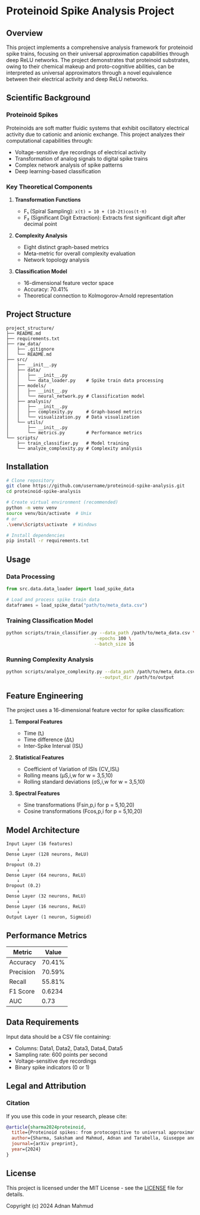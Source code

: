# Proteinoid Spike Analysis Project

## Overview
This project implements a comprehensive analysis framework for proteinoid spike trains, focusing on their universal approximation capabilities through deep ReLU networks. The project demonstrates that proteinoid substrates, owing to their chemical makeup and proto-cognitive abilities, can be interpreted as universal approximators through a novel equivalence between their electrical activity and deep ReLU networks.

## Scientific Background

### Proteinoid Spikes
Proteinoids are soft matter fluidic systems that exhibit oscillatory electrical activity due to cationic and anionic exchange. This project analyzes their computational capabilities through:
- Voltage-sensitive dye recordings of electrical activity
- Transformation of analog signals to digital spike trains
- Complex network analysis of spike patterns
- Deep learning-based classification

### Key Theoretical Components
1. **Transformation Functions**
   - F₁ (Spiral Sampling): `x(t) = 10 + (10-2t)cos(t·π)`
   - F₂ (Significant Digit Extraction): Extracts first significant digit after decimal point

2. **Complexity Analysis**
   - Eight distinct graph-based metrics
   - Meta-metric for overall complexity evaluation
   - Network topology analysis

3. **Classification Model**
   - 16-dimensional feature vector space
   - Accuracy: 70.41%
   - Theoretical connection to Kolmogorov-Arnold representation

## Project Structure

```
project_structure/
├── README.md
├── requirements.txt
├── raw_data/                  
│   ├── .gitignore            
│   └── README.md             
├── src/
│   ├── __init__.py
│   ├── data/
│   │   ├── __init__.py
│   │   └── data_loader.py    # Spike train data processing
│   ├── models/
│   │   ├── __init__.py
│   │   └── neural_network.py # Classification model
│   ├── analysis/
│   │   ├── __init__.py
│   │   ├── complexity.py     # Graph-based metrics
│   │   └── visualization.py  # Data visualization
│   └── utils/
│       ├── __init__.py
│       └── metrics.py        # Performance metrics
└── scripts/
    ├── train_classifier.py   # Model training
    └── analyze_complexity.py # Complexity analysis
```

## Installation

```bash
# Clone repository
git clone https://github.com/username/proteinoid-spike-analysis.git
cd proteinoid-spike-analysis

# Create virtual environment (recommended)
python -m venv venv
source venv/bin/activate  # Unix
# or
.\venv\Scripts\activate  # Windows

# Install dependencies
pip install -r requirements.txt
```

## Usage

### Data Processing
```python
from src.data.data_loader import load_spike_data

# Load and process spike train data
dataframes = load_spike_data("path/to/meta_data.csv")
```

### Training Classification Model
```bash
python scripts/train_classifier.py --data_path /path/to/meta_data.csv \
                                 --epochs 100 \
                                 --batch_size 16
```

### Running Complexity Analysis
```bash
python scripts/analyze_complexity.py --data_path /path/to/meta_data.csv \
                                   --output_dir /path/to/output
```

## Feature Engineering

The project uses a 16-dimensional feature vector for spike classification:
1. **Temporal Features**
   - Time (tᵢ)
   - Time difference (Δtᵢ)
   - Inter-Spike Interval (ISIᵢ)

2. **Statistical Features**
   - Coefficient of Variation of ISIs (CV_ISIᵢ)
   - Rolling means (μS,i,w for w = 3,5,10)
   - Rolling standard deviations (σS,i,w for w = 3,5,10)

3. **Spectral Features**
   - Sine transformations (Fsin,p,i for p = 5,10,20)
   - Cosine transformations (Fcos,p,i for p = 5,10,20)

## Model Architecture

```
Input Layer (16 features)
    ↓
Dense Layer (128 neurons, ReLU)
    ↓
Dropout (0.2)
    ↓
Dense Layer (64 neurons, ReLU)
    ↓
Dropout (0.2)
    ↓
Dense Layer (32 neurons, ReLU)
    ↓
Dense Layer (16 neurons, ReLU)
    ↓
Output Layer (1 neuron, Sigmoid)
```

## Performance Metrics

| Metric    | Value  |
|-----------|--------|
| Accuracy  | 70.41% |
| Precision | 70.59% |
| Recall    | 55.81% |
| F1 Score  | 0.6234 |
| AUC       | 0.73   |

## Data Requirements

Input data should be a CSV file containing:
- Columns: Data1, Data2, Data3, Data4, Data5
- Sampling rate: 600 points per second
- Voltage-sensitive dye recordings
- Binary spike indicators (0 or 1)

## Legal and Attribution

### Citation
If you use this code in your research, please cite:
```bibtex
@article{sharma2024proteinoid,
  title={Proteinoid spikes: from protocognitive to universal approximating agents},
  author={Sharma, Saksham and Mahmud, Adnan and Tarabella, Giuseppe and Mougoyannis, Panagiotis and Adamatzky, Andrew},
  journal={arXiv preprint},
  year={2024}
}
```
## License

This project is licensed under the MIT License - see the [LICENSE](LICENSE) file for details.

Copyright (c) 2024 Adnan Mahmud
